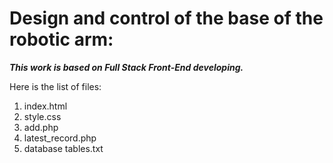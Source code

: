 # Design and control of the base of the robotic arm:

***This work is based on Full Stack Front-End developing.***

Here is the list of files:
1. index.html 
2. style.css
3. add.php
4. latest_record.php
5. database tables.txt


